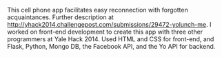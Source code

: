 This cell phone app facilitates easy reconnection with forgotten acquaintances. Further description at http://yhack2014.challengepost.com/submissions/29472-yolunch-me.  I worked on front-end development to create this app with three other programmers at Yale Hack 2014.  Used HTML and CSS for front-end, and Flask, Python, Mongo DB, the Facebook API, and the Yo API for backend. 